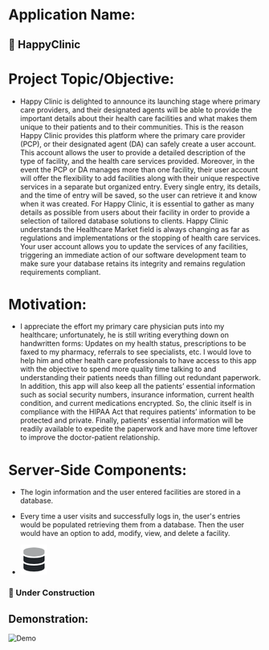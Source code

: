 # **Application Name:**
## 🏥  HappyClinic

# **Project Topic/Objective:**
* Happy Clinic is delighted to announce its launching stage where primary care providers, and their designated agents will be able to provide the important details about their health care facilities and what makes them unique to their patients and to their communities.
  This is the reason Happy Clinic provides this platform where the primary care provider (PCP), or their designated agent (DA) can safely create a user account. This account allows the user to provide a detailed description of the type of facility, and the health care services provided. Moreover, in the event the PCP or DA manages more than one facility, their user account will offer the flexibility to add  facilities along with their unique respective services in a separate but organized entry. Every single entry, its details, and the time of entry will be saved, so the user can retrieve it and know when it was created.
  For Happy Clinic, it is essential to gather as many details as possible from users about their facility in order to provide a selection of tailored database solutions to clients.
  Happy Clinic understands the Healthcare Market field is always changing as far as regulations and implementations or the stopping of health care services.
  Your user account allows you to update the services of any facilities, triggering an immediate action of our software development team to make sure your database retains its integrity and remains regulation requirements compliant.
  
# **Motivation:**
* I appreciate the effort my primary care physician puts into my healthcare; unfortunately, he is still 
writing everything down on handwritten forms: Updates on my health status, prescriptions to be faxed to
my pharmacy, referrals to see specialists, etc. I would love to help him and other health care professionals
to have access to this app with the objective to spend more quality time talking to and understanding their
patients needs than filling out redundant paperwork. In addition, this app will also keep all the patients’
essential information such as social security numbers, insurance information, current health condition,
and current medications encrypted. So, the clinic itself is in compliance with the HIPAA Act that
requires patients’ information to be protected and private. Finally, patients’ essential information will
be readily available to expedite the paperwork and have more time leftover to improve the doctor-patient
 relationship.
 
# **Server-Side Components:**
* The login information and the user entered facilities are stored in a database.

* Every time a user visits and successfully logs in, the user's entries would be populated retrieving them from
 a database. Then the user would have an option to add, modify, view, and delete a facility.

* ![Demo](db_pic.PNG)
 
### 🔶 Under Construction


## **Demonstration:**

![Demo](https://media.giphy.com/media/3orif5JHN2ymsSryRq/giphy.gif)